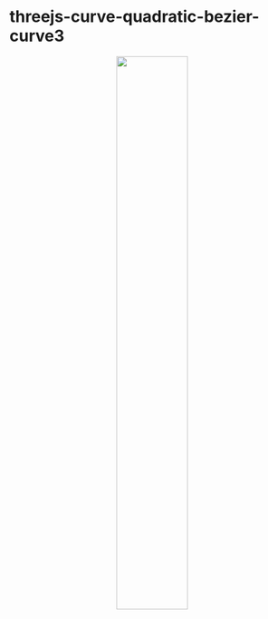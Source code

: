 # threejs-curve-quadratic-bezier-curve3

<div align="center">
      <a href="https://www.youtube.com/watch?v=Flm1zCt-s1I">
         <img src="https://img.youtube.com/vi/Flm1zCt-s1I/0.jpg" style="width:50%;">
      </a>
</div>

